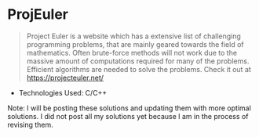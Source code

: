 # ProjEuler


> Project Euler is a website which has a extensive list of challenging programming problems, 
> that are mainly geared towards the field of mathematics. Often brute-force methods will not 
> work due to the massive amount of computations required for many of the problems. 
> Efficient algorithms are needed to solve the problems. Check it out at <a  href="https://projecteuler.net/">https://projecteuler.net/</a>



- Technologies Used: C/C++

<div>
Note: I will be posting these solutions and updating them with more 
optimal solutions. I did not post all my solutions yet 
because I am in the process of revising them.
</div>

